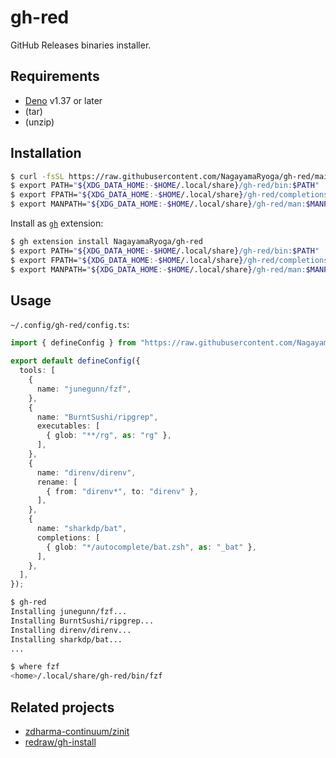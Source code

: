 # gh-red

GitHub Releases binaries installer.

## Requirements

- [Deno](https://deno.com/) v1.37 or later
- (tar)
- (unzip)

## Installation

```sh
$ curl -fsSL https://raw.githubusercontent.com/NagayamaRyoga/gh-red/main/install.bash | /bin/bash
$ export PATH="${XDG_DATA_HOME:-$HOME/.local/share}/gh-red/bin:$PATH"
$ export FPATH="${XDG_DATA_HOME:-$HOME/.local/share}/gh-red/completions:$FPATH"
$ export MANPATH="${XDG_DATA_HOME:-$HOME/.local/share}/gh-red/man:$MANPATH"
```

Install as [`gh`](github.com/cli/cli) extension:

```sh
$ gh extension install NagayamaRyoga/gh-red
$ export PATH="${XDG_DATA_HOME:-$HOME/.local/share}/gh-red/bin:$PATH"
$ export FPATH="${XDG_DATA_HOME:-$HOME/.local/share}/gh-red/completions:$FPATH"
$ export MANPATH="${XDG_DATA_HOME:-$HOME/.local/share}/gh-red/man:$MANPATH"
```

## Usage

`~/.config/gh-red/config.ts`:

```ts
import { defineConfig } from "https://raw.githubusercontent.com/NagayamaRyoga/gh-red/main/src/config.ts";

export default defineConfig({
  tools: [
    {
      name: "junegunn/fzf",
    },
    {
      name: "BurntSushi/ripgrep",
      executables: [
        { glob: "**/rg", as: "rg" },
      ],
    },
    {
      name: "direnv/direnv",
      rename: [
        { from: "direnv*", to: "direnv" },
      ],
    },
    {
      name: "sharkdp/bat",
      completions: [
        { glob: "*/autocomplete/bat.zsh", as: "_bat" },
      ],
    },
  ],
});
```

```sh
$ gh-red
Installing junegunn/fzf...
Installing BurntSushi/ripgrep...
Installing direnv/direnv...
Installing sharkdp/bat...
...

$ where fzf
<home>/.local/share/gh-red/bin/fzf
```

## Related projects

- [zdharma-continuum/zinit](https://github.com/zdharma-continuum/zinit)
- [redraw/gh-install](https://github.com/redraw/gh-install)
